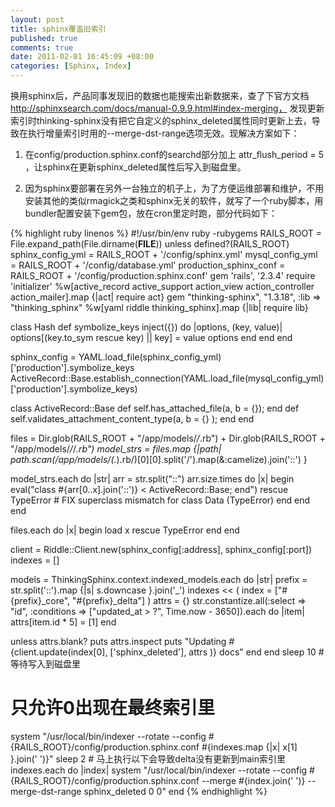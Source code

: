 ```yaml
---
layout: post
title: sphinx覆盖旧索引
published: true
comments: true
date: 2011-02-01 16:45:09 +08:00
categories: [Sphinx, Index]
---
```


换用sphinx后，产品同事发现旧的数据也能搜索出新数据来，查了下官方文档 http://sphinxsearch.com/docs/manual-0.9.9.html#index-merging， 发现更新索引时thinking-sphinx没有把它自定义的sphinx_deleted属性同时更新上去，导致在执行增量索引时用的--merge-dst-range选项无效。现解决方案如下：

1. 在config/production.sphinx.conf的searchd部分加上 attr_flush_period = 5 ，让sphinx在更新sphinx_deleted属性后写入到磁盘里。

2. 因为sphinx要部署在另外一台独立的机子上，为了方便运维部署和维护，不用安装其他的类似rmagick之类和sphinx无关的软件，就写了一个ruby脚本，用bundler配置安装下gem包，放在cron里定时跑，部分代码如下：


{% highlight ruby linenos %}
#!/usr/bin/env ruby -rubygems
RAILS_ROOT = File.expand_path(File.dirname(__FILE__)) unless defined?(RAILS_ROOT)
sphinx_config_yml = RAILS_ROOT + '/config/sphinx.yml'
mysql_config_yml = RAILS_ROOT + '/config/database.yml'
production_sphinx_conf = RAILS_ROOT + '/config/production.sphinx.conf'
gem 'rails', '2.3.4'
require 'initializer'
%w[active_record active_support action_view action_controller action_mailer].map {|act| require act}
gem "thinking-sphinx", "1.3.18", :lib => "thinking_sphinx"
%w[yaml riddle thinking_sphinx].map {|lib| require lib}

class Hash
  def symbolize_keys
    inject({}) do |options, (key, value)|
      options[(key.to_sym rescue key) || key] = value
      options
    end
  end
end

sphinx_config = YAML.load_file(sphinx_config_yml)['production'].symbolize_keys
ActiveRecord::Base.establish_connection(YAML.load_file(mysql_config_yml)['production'].symbolize_keys)

class ActiveRecord::Base
  def self.has_attached_file(a, b = {}); end
  def self.validates_attachment_content_type(a, b = {} ); end
end

files = Dir.glob(RAILS_ROOT + "/app/models/*/*.rb") + Dir.glob(RAILS_ROOT + "/app/models/*/*/*.rb")
model_strs = files.map {|path| path.scan(/app\/models\/(.*)\.rb/)[0][0].split('/').map(&:camelize).join('::') }

model_strs.each do |str|
  arr = str.split("::")
  arr.size.times do |x|
    begin
      eval("class #{arr[0..x].join('::')} < ActiveRecord::Base; end")
    rescue TypeError
      # FIX superclass mismatch for class Data (TypeError)
    end
  end
end

files.each do |x|
  begin
    load x
  rescue TypeError
  end
end


client = Riddle::Client.new(sphinx_config[:address], sphinx_config[:port])
indexes = []

models = ThinkingSphinx.context.indexed_models.each do |str|
  prefix = str.split('::').map {|s| s.downcase }.join('_')
  indexes << ( index = ["#{prefix}_core", "#{prefix}_delta"] )
  attrs = {}
  str.constantize.all(:select => "id", :conditions => ["updated_at > ?", Time.now - 3650]).each do |item|
    attrs[item.id * 5] = [1]
  end

  unless attrs.blank?
    puts attrs.inspect
    puts "Updating #{client.update(index[0], ['sphinx_deleted'], attrs )} docs"
  end
end
sleep 10 # 等待写入到磁盘里

# 只允许0出现在最终索引里
system "/usr/local/bin/indexer --rotate --config #{RAILS_ROOT}/config/production.sphinx.conf #{indexes.map {|x| x[1] }.join(' ')}"
sleep 2 # 马上执行以下会导致delta没有更新到main索引里
indexes.each do |index|
  system "/usr/local/bin/indexer --rotate --config #{RAILS_ROOT}/config/production.sphinx.conf --merge #{index.join(' ')} --merge-dst-range sphinx_deleted 0 0"
end
{% endhighlight %}
